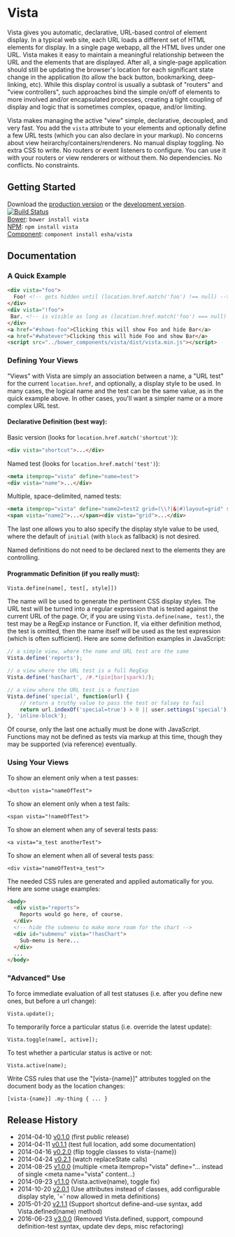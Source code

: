 # Vista

Vista gives you automatic, declarative, URL-based control of element display. In a typical web site, each URL loads a different set of HTML elements for display. In a single page webapp, all the HTML lives under one URL. Vista makes it easy to maintain a meaningful relationship between the URL and the elements that are displayed. After all, a single-page application should still be updating the browser's location for each significant state change in the application (to allow the back button, bookmarking, deep-linking, etc). While this display control is usually a subtask of "routers" and "view controllers", such approaches bind the simple on/off of elements to more involved and/or encapsulated processes, creating a tight coupling of display and logic that is sometimes complex, opaque, and/or limiting.

Vista makes managing the active "view" simple, declarative, decoupled, and very fast. You add the `vista` attribute to your elements and optionally define a few URL tests (which you can also declare in your markup). No concerns about view heirarchy/containers/renderers. No manual display toggling. No extra CSS to write. No routers or event listeners to configure. You can use it with your routers or view renderers or without them. No dependencies. No conflicts. No constraints.

## Getting Started
Download the [production version][min] or the [development version][max]. [![Build Status](https://travis-ci.org/esha/vista.png?branch=master)](https://travis-ci.org/esha/vista)  
[Bower][bower]: `bower install vista`  
[NPM][npm]: `npm install vista`   
[Component][component]: `component install esha/vista`  

[min]: https://raw.github.com/esha/vista/master/dist/vista.min.js
[max]: https://raw.github.com/esha/vista/master/dist/vista.js
[npm]: https://npmjs.org/package/vista
[bower]: http://bower.io/
[component]: http://component.io/

## Documentation

### A Quick Example

```html
<div vista="foo">
  Foo! <!-- gets hidden until (location.href.match('foo') !== null) -->
</div>
<div vista="!foo">
 Bar. <!-- is visible as long as (location.href.match('foo') === null) -->
</div>
<a href="#shows-foo">Clicking this will show Foo and hide Bar</a>
<a href="#whatever">Clicking this will hide Foo and show Bar</a>
<script src="../bower_components/vista/dist/vista.min.js"></script>
```


### Defining Your Views

"Views" with Vista are simply an association between a name, a "URL test" for the current `location.href`, and optionally, a display style to be used. In many cases, the logical name and the test can be the same value, as in the quick example above. In other cases, you'll want a simpler name or a more complex URL test.

#### Declarative Definition (best way):  

Basic version (looks for `location.href.match('shortcut')`):  
```html
<div vista="shortcut">...</div>
```  

Named test (looks for `location.href.match('test')`):  
```html
<meta itemprop="vista" define="name=test">
<div vista="name">...</div>
```  

Multiple, space-delimited, named tests:  
```html
<meta itemprop="vista" define="name2=test2 grid=(\\?|&|#)layout=grid" style="flex">
<span vista="name2">...</span><div vista="grid">...</div>
```  

The last one allows you to also specify the display style value to be used,
where the default of `initial` (with `block` as fallback) is not desired.  

Named definitions do not need to be declared next to the elements they are controlling.

#### Programmatic Definition (if you really must):  

`Vista.define(name[, test[, style]])`  

The name will be used to generate the pertinent CSS display styles. The URL test will be turned into a regular expression that is tested against the current URL of the page. Or, if you are using `Vista.define(name, test)`, the test may be a RegExp instance or Function. If, via either definition method, the test is omitted, then the name itself will be used as the test expression (which is often sufficient). Here are some definition examples in JavaScript:

```javascript
// a simple view, where the name and URL test are the same
Vista.define('reports');

// a view where the URL test is a full RegExp
Vista.define('hasChart', /#.*(pie|bar|spark)/);

// a view where the URL test is a function
Vista.define('special', function(url) {
    // return a truthy value to pass the test or falsey to fail
    return url.indexOf('special=true') > 0 || user.settings('special');
}, 'inline-block');
```

Of course, only the last one actually must be done with JavaScript. Functions may not be defined as tests via markup at this time, though they may be supported (via reference) eventually.

### Using Your Views

To show an element only when a test passes:  

`<button vista="nameOfTest">`

To show an element only when a test fails:

`<span vista="!nameOfTest">`

To show an element when any of several tests pass:

`<a vista="a_test anotherTest">`

To show an element when all of several tests pass:

`<div vista="nameOfTest+a_test">`

The needed CSS rules are generated and applied automatically for you. Here are some usage examples:

```html
<body>
  <div vista="reports">
    Reports would go here, of course.
  </div>
  <!-- hide the submenu to make more room for the chart -->
  <div id="submenu" vista="!hasChart">
    Sub-menu is here...
  </div>
  ...
</body>
```

### "Advanced" Use

To force immediate evaluation of all test statuses (i.e. after you define new ones, but before a url change):

`Vista.update();`

To temporarily force a particular status (i.e. override the latest update):

`Vista.toggle(name[, active]);`

To test whether a particular status is active or not:

`Vista.active(name);`

Write CSS rules that use the "[vista-{name}]" attributes toggled on the document body as the location changes:

`[vista-{name}] .my-thing { ... }`

## Release History
* 2014-04-10 [v0.1.0][] (first public release)
* 2014-04-11 [v0.1.1][] (test full location, add some documentation)
* 2014-04-16 [v0.2.0][] (flip toggle classes to vista-{name})
* 2014-04-24 [v0.2.1][] (watch replaceState calls)
* 2014-08-25 [v1.0.0][] (multiple <meta itemprop="vista" define="... instead of single <meta name="vista" content...)
* 2014-09-23 [v1.1.0][] (Vista.active(name), toggle fix)
* 2014-10-20 [v2.0.1][] (Use attributes instead of classes, add configurable display style, '=' now allowed in meta definitions)
* 2015-01-20 [v2.1.1][] (Support shortcut define-and-use syntax, add Vista.defined(name) method)
* 2016-06-23 [v3.0.0][] (Removed Vista.defined, support, compound definition-test syntax, update dev deps, misc refactoring)

[v0.1.0]: https://github.com/esha/vista/tree/0.1.0
[v0.1.1]: https://github.com/esha/vista/tree/0.1.1
[v0.2.0]: https://github.com/esha/vista/tree/0.2.0
[v0.2.1]: https://github.com/esha/vista/tree/0.2.1
[v1.0.0]: https://github.com/esha/vista/tree/1.0.0
[v1.1.0]: https://github.com/esha/vista/tree/1.1.0
[v2.0.1]: https://github.com/esha/vista/tree/2.0.1
[v2.1.1]: https://github.com/esha/vista/tree/2.1.1
[v3.0.0]: https://github.com/esha/vista/tree/3.0.0

